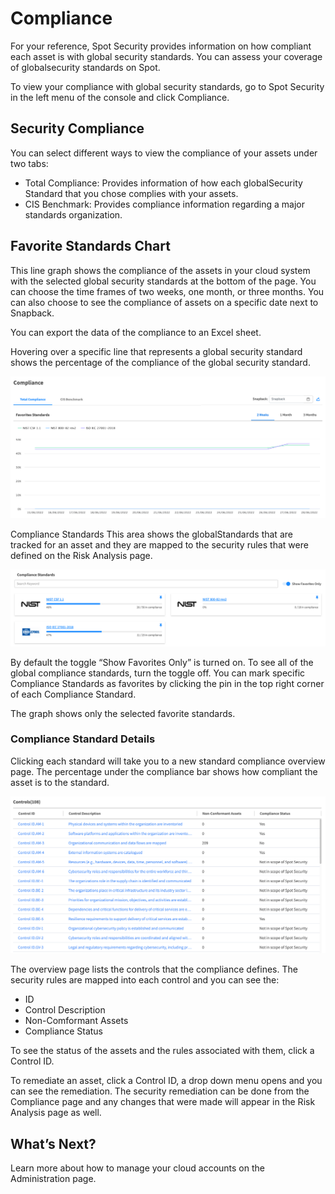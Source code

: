 # Compliance
For your reference, Spot Security provides information on how compliant each asset is with global security standards. You can assess your coverage of globalsecurity standards on Spot.

To view your compliance with global security standards, go to Spot Security in the left menu of the console and click Compliance.

## Security Compliance

You can select different ways to view the compliance of your assets under two tabs:
* Total Compliance: Provides information of how each globalSecurity Standard that you chose complies with your assets.
* CIS Benchmark: Provides compliance information regarding a major standards organization.

## Favorite Standards Chart

This line graph shows the compliance of the assets in your cloud system with the selected global security standards at the bottom of the page. You can choose the time frames of two weeks, one month, or three months. You can also choose to see the compliance of assets on a specific date next to Snapback.

You can export the data of the compliance to an Excel sheet.

Hovering over a specific line that represents a global security standard shows the percentage of the compliance of the global security standard.

<img src="/spot-security/_media/spot-security-compliance1.png" />

Compliance Standards
This area shows the globalStandards that are tracked for an asset and they are mapped to the security rules that were defined on the Risk Analysis page.

<img src="/spot-security/_media/spot-security-compliance2.png" />

By default the toggle “Show Favorites Only” is turned on. To see all of the global compliance standards, turn the toggle off. You can mark specific Compliance Standards as favorites by clicking the pin in the top right corner of each Compliance Standard.

The graph shows only the selected favorite standards.

### Compliance Standard Details

Clicking each standard will take you to a new standard compliance overview page. The percentage under the compliance bar shows how compliant the asset is to the standard.

<img src="/spot-security/_media/spot-security-compliance3.png" />

The overview page lists the controls that the compliance defines. The security rules are mapped into each control and you can see the:
* ID
* Control Description
* Non-Comformant Assets
* Compliance Status

To see the status of the assets and the rules associated with them, click a Control ID.

To remediate an asset, click a Control ID, a drop down menu opens and you can see the remediation. The security remediation can be done from the Compliance page and any changes that were made will appear in the Risk Analysis page as well.

## What’s Next?
Learn more about how to manage your cloud accounts on the Administration page.

